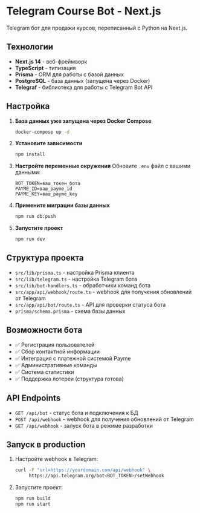 # Telegram Course Bot - Next.js

Telegram бот для продажи курсов, переписанный с Python на Next.js.

## Технологии

- **Next.js 14** - веб-фреймворк
- **TypeScript** - типизация
- **Prisma** - ORM для работы с базой данных
- **PostgreSQL** - база данных (запущена через Docker)
- **Telegraf** - библиотека для работы с Telegram Bot API

## Настройка

1. **База данных уже запущена через Docker Compose**
   ```bash
   docker-compose up -d
   ```

2. **Установите зависимости**
   ```bash
   npm install
   ```

3. **Настройте переменные окружения**
   Обновите `.env` файл с вашими данными:
   ```env
   BOT_TOKEN=ваш_токен_бота
   PAYME_ID=ваш_payme_id
   PAYME_KEY=ваш_payme_key
   ```

4. **Примените миграции базы данных**
   ```bash
   npm run db:push
   ```

5. **Запустите проект**
   ```bash
   npm run dev
   ```

## Структура проекта

- `src/lib/prisma.ts` - настройка Prisma клиента
- `src/lib/telegram.ts` - настройка Telegram бота
- `src/lib/bot-handlers.ts` - обработчики команд бота
- `src/app/api/webhook/route.ts` - webhook для получения обновлений от Telegram
- `src/app/api/bot/route.ts` - API для проверки статуса бота
- `prisma/schema.prisma` - схема базы данных

## Возможности бота

- ✅ Регистрация пользователей
- ✅ Сбор контактной информации
- ✅ Интеграция с платежной системой Payme
- ✅ Административные команды
- ✅ Система статистики
- ✅ Поддержка лотереи (структура готова)

## API Endpoints

- `GET /api/bot` - статус бота и подключения к БД
- `POST /api/webhook` - webhook для получения обновлений от Telegram
- `GET /api/webhook` - запуск бота в режиме разработки

## Запуск в production

1. Настройте webhook в Telegram:
   ```bash
   curl -F "url=https://yourdomain.com/api/webhook" \
        https://api.telegram.org/bot<BOT_TOKEN>/setWebhook
   ```

2. Запустите проект:
   ```bash
   npm run build
   npm run start
   ```
